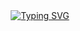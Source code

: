 <div align="center" dir="auto">
    <a href="https://git.io/typing-svg" rel="nofollow"><img src="https://camo.githubusercontent.com/81894b5bf174155bed71d72dea40fcc31ad344f0af9cdafb76b3df1d263f1bb9/68747470733a2f2f726561646d652d747970696e672d7376672e6865726f6b756170702e636f6d3f666f6e743d466972612b436f6465267765696768743d3730302673697a653d32352670617573653d3130303030303030303026636f6c6f723d3134613863322663656e7465723d74727565267643656e7465723d747275652677696474683d343335266c696e65733d57656c636f6d652b746f2b6d792b676974687562" alt="Typing SVG" data-canonical-src="https://readme-typing-svg.herokuapp.com?font=Fira+Code&amp;weight=700&amp;size=25&amp;pause=1000000000&amp;color=14a8c2&amp;center=true&amp;vCenter=true&amp;width=435&amp;lines=Welcome+to+my+💻" style="max-width: 100%;"></a>
</div>

